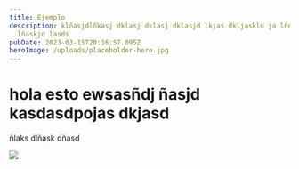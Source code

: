 ```yaml
---
title: Ejemplo
description: klñasjdlñkasj dklasj dklasj dklasjd lkjas dkljaskld ja lñdj aslkjd
  lñaskjd lasds
pubDate: 2023-03-15T20:16:57.095Z
heroImage: /uploads/placeholder-hero.jpg
---
```

# h﻿ola esto ewsasñdj ñasjd kasdasdpojas dkjasd 

ñ﻿laks dlñask dñasd



![](/uploads/placeholder-about.jpg)